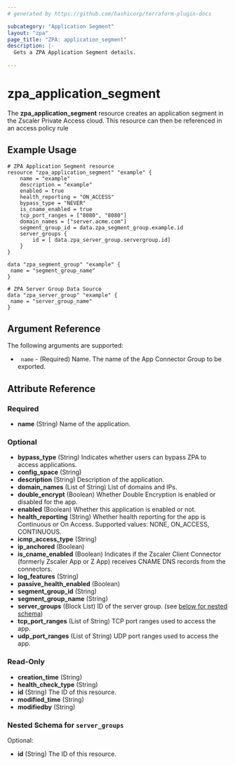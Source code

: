 ```yaml
---
# generated by https://github.com/hashicorp/terraform-plugin-docs

subcategory: "Application Segment"
layout: "zpa"
page_title: "ZPA: application_segment"
description: |-
  Gets a ZPA Application Segment details.
  
---
```

# zpa_application_segment

The **zpa_application_segment** resource creates an application segment in the Zscaler Private Access cloud. This resource can then be referenced in an access policy rule

## Example Usage

```hcl
# ZPA Application Segment resource
resource "zpa_application_segment" "example" {
    name = "example"
    description = "example"
    enabled = true
    health_reporting = "ON_ACCESS"
    bypass_type = "NEVER"
    is_cname_enabled = true
    tcp_port_ranges = ["8080", "8080"]
    domain_names = ["server.acme.com"]
    segment_group_id = data.zpa_segment_group.example.id
    server_groups {
        id = [ data.zpa_server_group.servergroup.id]
    }
}
```

```hcl
data "zpa_segment_group" "example" {
 name = "segment_group_name"
}
```

```hcl
# ZPA Server Group Data Source
data "zpa_server_group" "example" {
 name = "server_group_name"
}
```

## Argument Reference

The following arguments are supported:

* ` name` - (Required) Name. The name of the App Connector Group to be exported.

## Attribute Reference
### Required

- **name** (String) Name of the application.

### Optional

- **bypass_type** (String) Indicates whether users can bypass ZPA to access applications.
- **config_space** (String)
- **description** (String) Description of the application.
- **domain_names** (List of String) List of domains and IPs.
- **double_encrypt** (Boolean) Whether Double Encryption is enabled or disabled for the app.
- **enabled** (Boolean) Whether this application is enabled or not.
- **health_reporting** (String) Whether health reporting for the app is Continuous or On Access. Supported values: NONE, ON_ACCESS, CONTINUOUS.
- **icmp_access_type** (String)
- **ip_anchored** (Boolean)
- **is_cname_enabled** (Boolean) Indicates if the Zscaler Client Connector (formerly Zscaler App or Z App) receives CNAME DNS records from the connectors.
- **log_features** (String)
- **passive_health_enabled** (Boolean)
- **segment_group_id** (String)
- **segment_group_name** (String)
- **server_groups** (Block List) ID of the server group. (see [below for nested schema](#nestedblock--server_groups))
- **tcp_port_ranges** (List of String) TCP port ranges used to access the app.
- **udp_port_ranges** (List of String) UDP port ranges used to access the app.

### Read-Only

- **creation_time** (String)
- **health_check_type** (String)
- **id** (String) The ID of this resource.
- **modified_time** (String)
- **modifiedby** (String)

<a id="nestedblock--server_groups"></a>
### Nested Schema for `server_groups`

Optional:

- **id** (String) The ID of this resource.


